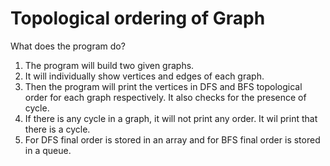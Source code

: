 # Topological ordering of Graph

What does the program do?
1. The program will build two given graphs.
2. It will individually show vertices and edges of each graph. 
3. Then the program will print the vertices in DFS and BFS topological order for each graph respectively. It also checks for the presence of cycle.
4. If there is any cycle in a graph, it will not print any order. It wil print that there is a cycle.
5. For DFS final order is stored in an array and for BFS final order is stored in a queue.
